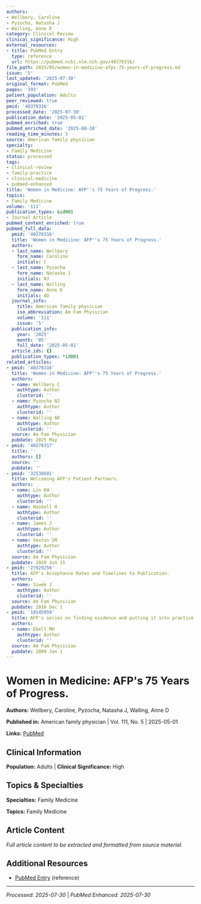 ```yaml
---
authors:
- Wellbery, Caroline
- Pyzocha, Natasha J
- Walling, Anne D
category: Clinical Review
clinical_significance: High
external_resources:
- title: PubMed Entry
  type: reference
  url: https://pubmed.ncbi.nlm.nih.gov/40378316/
file_path: 2025/05/women-in-medicine-afps-75-years-of-progress.md
issue: '5'
last_updated: '2025-07-30'
original_format: PubMed
pages: '393'
patient_population: Adults
peer_reviewed: true
pmid: '40378316'
processed_date: '2025-07-30'
publication_date: '2025-05-01'
pubmed_enriched: true
pubmed_enriched_date: '2025-08-10'
reading_time_minutes: 5
source: American family physician
specialty:
- Family Medicine
status: processed
tags:
- clinical-review
- family-practice
- clinical-medicine
- pubmed-enhanced
title: 'Women in Medicine: AFP''s 75 Years of Progress.'
topics:
- Family Medicine
volume: '111'
publication_types: &id001
- Journal Article
pubmed_content_enriched: true
pubmed_full_data:
  pmid: '40378316'
  title: 'Women in Medicine: AFP''s 75 Years of Progress.'
  authors:
  - last_name: Wellbery
    fore_name: Caroline
    initials: C
  - last_name: Pyzocha
    fore_name: Natasha J
    initials: NJ
  - last_name: Walling
    fore_name: Anne D
    initials: AD
  journal_info:
    title: American family physician
    iso_abbreviation: Am Fam Physician
    volume: '111'
    issue: '5'
  publication_info:
    year: '2025'
    month: '05'
    full_date: '2025-05-01'
  article_ids: {}
  publication_types: *id001
related_articles:
- pmid: '40378316'
  title: 'Women in Medicine: AFP''s 75 Years of Progress.'
  authors:
  - name: Wellbery C
    authtype: Author
    clusterid: ''
  - name: Pyzocha NJ
    authtype: Author
    clusterid: ''
  - name: Walling AD
    authtype: Author
    clusterid: ''
  source: Am Fam Physician
  pubdate: 2025 May
- pmid: '40378317'
  title: ''
  authors: []
  source: ''
  pubdate: ''
- pmid: '32538601'
  title: Welcoming AFP's Patient Partners.
  authors:
  - name: Lin KW
    authtype: Author
    clusterid: ''
  - name: Haskell H
    authtype: Author
    clusterid: ''
  - name: James J
    authtype: Author
    clusterid: ''
  - name: Sexton SM
    authtype: Author
    clusterid: ''
  source: Am Fam Physician
  pubdate: 2020 Jun 15
- pmid: '27929256'
  title: AFP's Acceptance Rates and Timelines to Publication.
  authors:
  - name: Siwek J
    authtype: Author
    clusterid: ''
  source: Am Fam Physician
  pubdate: 2016 Dec 1
- pmid: '19145959'
  title: AFP's series on finding evidence and putting it into practice.
  authors:
  - name: Ebell MH
    authtype: Author
    clusterid: ''
  source: Am Fam Physician
  pubdate: 2009 Jan 1
---
```


# Women in Medicine: AFP's 75 Years of Progress.

**Authors:** Wellbery, Caroline, Pyzocha, Natasha J, Walling, Anne D

**Published in:** American family physician | Vol. 111, No. 5 | 2025-05-01

**Links:** [PubMed](https://pubmed.ncbi.nlm.nih.gov/40378316/)

## Clinical Information

**Population:** Adults | **Clinical Significance:** High

## Topics & Specialties

**Specialties:** Family Medicine

**Topics:** Family Medicine

## Article Content

*Full article content to be extracted and formatted from source material.*

## Additional Resources

- [PubMed Entry](https://pubmed.ncbi.nlm.nih.gov/40378316/) (reference)

---

*Processed: 2025-07-30* | *PubMed Enhanced: 2025-07-30*
